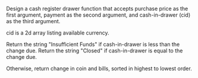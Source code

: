 <p>Design a cash register drawer function that accepts purchase price as the first argument, payment as the second argument, and cash-in-drawer (cid) as the third argument.

cid is a 2d array listing available currency.

Return the string "Insufficient Funds" if cash-in-drawer is less than the change due. Return the string "Closed" if cash-in-drawer is equal to the change due.

Otherwise, return change in coin and bills, sorted in highest to lowest order. </p>
